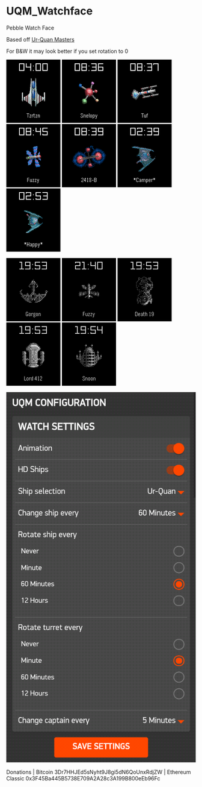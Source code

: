 # UQM_Watchface
Pebble Watch Face

Based off [Ur-Quan Masters](http://sc2.sourceforge.net/downloads.php)

For B&W it may look better if you set rotation to 0

![](screenshots/chmmr.gif?raw=true)
![](screenshots/spathi.gif?raw=true)
![](screenshots/human.gif?raw=true)
![](screenshots/pkunk.gif?raw=true)
![](screenshots/slylandro.gif?raw=true)
![](screenshots/orz-hd.gif?raw=true)
![](screenshots/orz.gif?raw=true)

![](screenshots/bw-ilwrath.png?raw=true)
![](screenshots/bw-pkunk.png?raw=true)
![](screenshots/bw-korah.png?raw=true)
![](screenshots/bw-urquan.png?raw=true)
![](screenshots/bw-utwig.png?raw=true)


![](screenshots/setting.png?raw=true)


Donations | Bitcoin 3Dr7HHJEd5sNyht9J8gi5dN6QoUnxRdjZW | Ethereum Classic 0x3F45Ba445B5738E709A2A28c3A199B800eEb96Fc


